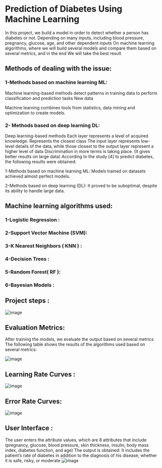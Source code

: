 # Prediction of Diabetes Using Machine Learning
In this project, we build a model in order to detect whether a person has diabetes or not. Depending on many inputs, including blood pressure, pregnancy, glucose, age, and other dependent inputs On machine learning algorithms, where we will build several models and compare them based on several metrics, and in the end We will take the best result


## Methods of dealing with the issue:
### 1-Methods based on machine learning ML:
Machine learning-based methods detect patterns in training data to perform classification and prediction tasks
New data

  Machine learning combines tools from statistics, data mining and optimization to create models.
### 2- Methods based on deep learning DL:

Deep learning-based methods Each layer represents a level of acquired knowledge. Represents the closest class
The input layer represents low-level details of the data, while those closest to the output layer represent a higher level of data
Discrimination in more terms is taking place. (It gives better results on large data)
According to the study [4] to predict diabetes, the following results were obtained:

  1-Methods based on machine learning ML:
  Models trained on datasets achieved almost perfect models.
  
  2-Methods based on deep learning (DL):
  It proved to be suboptimal, despite its ability to handle large data.

##  Machine learning algorithms used:
### 1-Logistic Regression :
### 2-Support Vector Machine (SVM):
### 3-K Nearest Neighbors ( KNN ) :
### 4-Decision Trees  :
### 5-Random Forest( RF ):
### 6-Bayesian Models :


## Project steps : 
![image](https://github.com/halalek/Prediction-of-Diabetes-Using-Machine-Learning/assets/112726630/7ba471c0-4615-4b49-b51f-cf122d10f33d)


## Evaluation Metrics: 
After training the models, we evaluate the output based on several metrics
The following table shows the results of the algorithms used based on several metrics: 

![image](https://github.com/halalek/Prediction-of-Diabetes-Using-Machine-Learning/assets/112726630/38b31365-0750-49d5-9d80-1409bb66724e)

## Learning Rate Curves :
![image](https://github.com/halalek/Prediction-of-Diabetes-Using-Machine-Learning/assets/112726630/1c99c06e-3384-4710-8ebb-95626e3d7115)

## Error Rate Curves:
![image](https://github.com/halalek/Prediction-of-Diabetes-Using-Machine-Learning/assets/112726630/ea815dc1-c141-4ccc-a29b-655c251aa21f)

## User Interface :
The user enters the attribute values, which are 8 attributes that include (pregnancy, glucose, blood pressure, skin thickness, insulin, body mass index, diabetes function, and age)
The output is obtained: It includes the patient’s rate of diabetes in addition to the diagnosis of his disease, whether it is safe, risky, or moderate
![image](https://github.com/halalek/Prediction-of-Diabetes-Using-Machine-Learning/assets/112726630/168ceb36-b25f-4330-9faf-4f1b7e9fff93)


